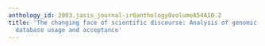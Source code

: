 ```yaml
---
anthology_id: 2003.jasis_journal-ir0anthology0volumeA54A10.2
title: 'The changing face of scientific discourse: Analysis of genomic and proteomic
  database usage and acceptance'
---
```

